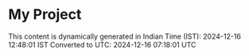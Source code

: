 # My Project

This content is dynamically generated in Indian Time (IST): 2024-12-16 12:48:01 IST
Converted to UTC: 2024-12-16 07:18:01 UTC

